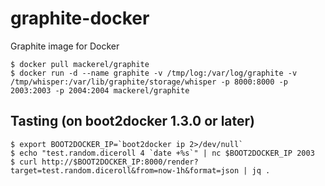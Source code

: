 graphite-docker
===============

Graphite image for Docker


```shell
$ docker pull mackerel/graphite
$ docker run -d --name graphite -v /tmp/log:/var/log/graphite -v /tmp/whisper:/var/lib/graphite/storage/whisper -p 8000:8000 -p 2003:2003 -p 2004:2004 mackerel/graphite
```

## Tasting (on boot2docker 1.3.0 or later)

```shell
$ export BOOT2DOCKER_IP=`boot2docker ip 2>/dev/null`
$ echo "test.random.diceroll 4 `date +%s`" | nc $BOOT2DOCKER_IP 2003
$ curl http://$BOOT2DOCKER_IP:8000/render?target=test.random.diceroll&from=now-1h&format=json | jq .
```

